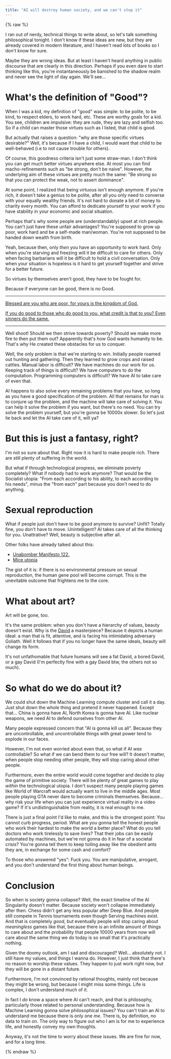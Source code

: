 ```yaml
---
title: "AI will destroy human society, and we can't stop it"
---
```


{% raw %}

I ran out of nerdy, technical things to write about, so let's talk something philosophical tonight.
I don't know if these ideas are new, but they are already covered in modern literature, and I haven't read lots of books so I don't know for sure.

Maybe they are wrong ideas.
But at least I haven't heard anything in public discourse that are clearly in this direction.
Perhaps if you even dare to start thinking like this, you're instantaneously be banished to the shadow realm and never see the light of day again. We'll see...

# What's the definition of "Good"?

When I was a kid, my definition of "good" was simple: to be polite, to be kind, to respect elders, to work hard, etc.
These are worthy goals for a kid.
You see, children are impulsive: they are rude, they are lazy and selfish too.
So if a child can master those virtues such as I listed, that child is good.

But actually that raises a question: "why are those specific virtues desirable?"
Well, it's because if I have a child, I would want that child to be well-behaved (i.e to not cause trouble for others).

Of course, this goodness criteria isn't just some straw-man.
I don't think you can get much better virtues anywhere else.
At most you can find macho-refinements such as "be strong, don't be naive".
However, the underlying aim of these virtues are pretty much the same: "Be strong so that you can protect the weak, not to assert dominance".

At some point, I realized that being virtuous isn't enough anymore.
If you're rich, it doesn't take a genius to be polite, after all you only need to converse with your equally wealthy friends.
It's not hard to donate a bit of money to charity every month.
You can afford to dedicate yourself to your work if you have stability in your economic and social situation.

Perhaps that's why some people are (understandably) upset at rich people.
You can't just have these unfair advantages?
You're supposed to grow up poor, work hard and be a self-made man/woman.
You're not supposed to be handed down wealth from birth.

Yeah, because then, only *then* you have an opportunity to work hard.
Only when you're starving and freezing will it be difficult to care for others.
Only when facing barbarians will it be difficult to hold a civil conversation.
Only when your situation is hopeless is it hard to get yourself together and strive for a better future.

So virtues by themselves aren't good, they have to be fought for.

Because if everyone can be good, there is no Good.

---

[Blessed are you who are poor, for yours is the kingdom of God.](https://biblehub.com/luke/6-20.htm)

[If you do good to those who do good to you, what credit is that to you? Even sinners do the same.](https://biblehub.com/luke/6-33.htm)

---

Well shoot! Should we then strive towards poverty?
Should we make more fire to then put them out?
Apparently that's how God wants humanity to be.
That's why He created these obstacles for us to conquer.

Well, the only problem is that we're starting to win.
Initially people roamed out hunting and gathering.
Then they learned to grow crops and raised cattles.
Manual labor is difficult? We have machines do our work for us.
Keeping track of things is difficult? We have computers to do the computation.
Programming computers is difficult? We have AI to take care of even that.

AI happens to also solve every remaining problems that you have, so long as you have a good specification of the problem.
All that remains for man is to conjure up the problem, and the machine will take care of solving it.
You can help it solve the problem if you want, but there's no need.
You can try solve the problem yourself, but you're gonna be 10000x slower.
So let's just lie back and let the AI take care of it, will ya?

# But this is just a fantasy, right?

I'm not so sure about that.
Right now it is hard to make people rich.
There are still plenty of suffering in the world.

But what if through technological progress, we eliminate poverty completely?
What if nobody had to work anymore?
That would be the Socialist utopia: "From each according to his ability, to each according to his needs", minus the "from each" part because you don't need to do anything.

# Sexual reproduction

What if people just don't have to be good anymore to survive?
Unfit? Totally fine, you don't have to move.
Unintelligent? AI takes care of all the thinking for you.
Unattrative? Well, beauty is subjective after all.

Other folks have already talked about this:

- [Unabomber Manifesto 122.](https://www.washingtonpost.com/wp-srv/national/longterm/unabomber/manifesto.text.htm)
- [Mice utopia](https://youtu.be/NgGLFozNM2o)

The gist of it is: if there is no environmental pressure on sexual reproduction, the human gene pool will become corrupt.
This is the unevitable outcome that frightens me to the core.

# What about art?

Art will be gone, too.

It's the same problem: when you don't have a hierarchy of values, beauty doesn't exist.
Why is the [David](https://en.wikipedia.org/wiki/David_(Michelangelo)) a masterpiece?
Because it depicts a human ideal: a man that is fit, attentive, and is facing his intimidating adversary Goliath.
Well it follows that if you no longer have the same ideals, beauty will change its form.

It's not unfathomable that future humans will see a fat David, a bored David, or a gay David (I'm perfectly fine with a gay David btw, the others not so much).

# So what do we do about it?

We could shut down the Machine Learning compute cluster and call it a day.
Just shut down the whole thing and pretend it never happened.
Except that... China is gonna have AI, North Korea is gonna have AI.
Like nuclear weapons, we need AI to defend ourselves from other AI.

Many people expressed concern that "AI is gonna kill us all".
Because they are uncontrollable, and uncontrollable things with great power tend to explode in our faces.

However, I'm not even worried about even that, so what if AI *was* controllable?
So what if we can bend them to our free will?
It doesn't matter, when people stop needing other people, they will stop caring about other people.

Furthermore, even the entire world would come together and decide to play the game of primitive society.
There will be plenty of great games to play *within* the technological utopia.
I don't suspect many people playing games like World of Warcraft would actually want to live in the middle ages.
Most people playing GTA never dare to become criminals themselves.
Because... why risk your life when you can just experience virtual reality in a video game?
If it's undistinguishable from reality, it is real enough to me.

There is just a final point I'd like to make, and this is the strongest point: You cannot curb progress, period.
What are you gonna tell the honest people who work their hardest to make the world a better place?
What do you tell doctors who work tirelessly to save lives?
That their jobs can be easily automated by machines, but we're not gonna do it in fear of a societal crisis?
You're gonna tell them to keep toiling away like the obedient ants they are, in exchange for some cash and comfort?

To those who answered "yes": Fuck you.
You are manipulative, arrogant, and you don't understand the first thing about human beings.

# Conclusion

So when is society gonna collapse?
Well, the exact timeline of the AI Singularity doesn't matter.
Because society won't collapse immediately after then.
Chess didn't get any less popular after Deep Blue.
And people still compete in Tennis tournaments even though Serving machines exist.
And that is completely *good*, but eventually people will stop caring about *meaningless* games like that, because there is an infinite amount of things to care about and the probability that people 10000 years from now will care about the same thing we do today is so small that it's practically nothing.

Given the doomy outlook, am I sad and discouraged?
Well... absolutely not.
I still have my values, and things I wanna do.
However, I just think that there's no reason to worship these values.
They happen to just work right now, but they will be gone in a distant future.

Furthermore, I'm not convinced by rational thoughts, mainly not because they might be wrong, but because I might miss some things.
Life is complex, I don't understand much of it.

In fact I *do* know a space where AI can't reach, and that is philosophy, particularly those related to personal understanding.
Because how is Machine Learning gonna solve philosophical issues?
You can't train an AI to understand me because there is only one *me*.
There is, by definition, no data to train on.
The only way to figure out who I am is for me to experience life, and honestly convey my own thoughts.

Anyway, it's not the time to worry about these issues.
We are fine for now, and for a long time.

{% endraw %}
